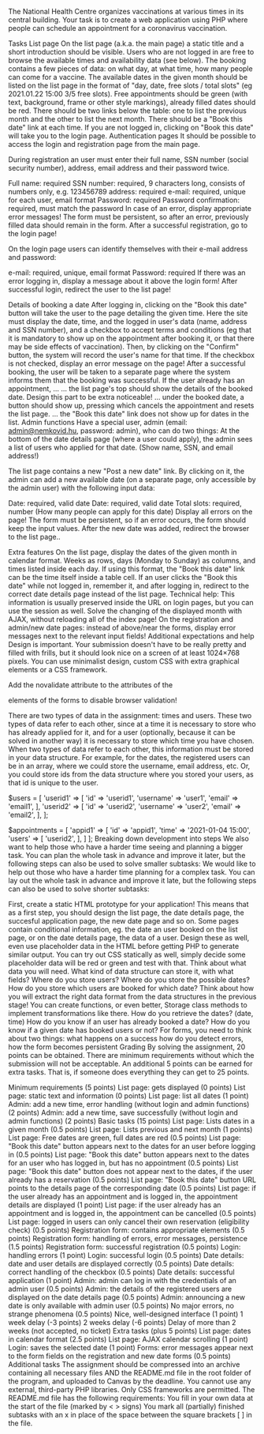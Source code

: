 The National Health Centre organizes vaccinations at various times in its central building. Your task is to create a web application using PHP where people can schedule an appointment for a coronavirus vaccination.

Tasks
List page
On the list page (a.k.a. the main page) a static title and a short introduction should be visible.
Users who are not logged in are free to browse the available times and availability data (see below).
The booking contains a few pieces of data: on what day, at what time, how many people can come for a vaccine.
The available dates in the given month should be listed on the list page in the format of "day, date, free slots / total slots" (eg 2021.01.22 15:00 3/5 free slots).
Free appointments should be green (with text, background, frame or other style markings), already filled dates should be red.
There should be two links below the table: one to list the previous month and the other to list the next month.
There should be a "Book this date" link at each time.
If you are not logged in, clicking on "Book this date" will take you to the login page.
Authentication pages
It should be possible to access the login and registration page from the main page.

During registration an user must enter their full name, SSN number (social security number), address, email address and their password twice.

Full name: required
SSN number: required, 9 characters long, consists of numbers only, e.g. 123456789
address: required
e-mail: required, unique for each user, email format
Password: required
Password confirmation: required, must match the password
In case of an error, display appropriate error messages! The form must be persistent, so after an error, previously filled data should remain in the form. After a successful registration, go to the login page!

On the login page users can identify themselves with their e-mail address and password:

e-mail: required, unique, email format
Password: required
If there was an error logging in, display a message about it above the login form! After successful login, redirect the user to the list page!

Details of booking a date
After logging in, clicking on the "Book this date" button will take the user to the page detailing the given time. Here the site must display the date, time, and the logged in user's data (name, address and SSN number), and a checkbox to accept terms and conditions (eg that it is mandatory to show up on the appointment after booking it, or that there may be side effects of vaccination).
Then, by clicking on the "Confirm" button, the system will record the user's name for that time. If the checkbox is not checked, display an error message on the page! After a successful booking, the user will be taken to a separate page where the system informs them that the booking was successful.
If the user already has an appointment, ...
... the list page's top should show the details of the booked date. Design this part to be extra noticeable!
... under the booked date, a button should show up, pressing which cancels the appointment and resets the list page.
... the "Book this date" link does not show up for dates in the list.
Admin functions
Have a special user, admin (email: admin@nemkovid.hu, password: admin), who can do two things:
At the bottom of the date details page (where a user could apply), the admin sees a list of users who applied for that date. (Show name, SSN, and email address!)

The list page contains a new "Post a new date" link. By clicking on it, the admin can add a new available date (on a separate page, only accessible by the admin user) with the following input data:

Date: required, valid date
Date: required, valid date
Total slots: required, number (How many people can apply for this date)
Display all errors on the page! The form must be persistent, so if an error occurs, the form should keep the input values. After the new date was added, redirect the browser to the list page..

Extra features
On the list page, display the dates of the given month in calendar format. Weeks as rows, days (Monday to Sunday) as columns, and times listed inside each day. If using this format, the "Book this date" link can be the time itself inside a table cell.
If an user clicks the "Book this date" while not logged in, remember it, and after logging in, redirect to the correct date details page instead of the list page. Technical help: This information is usually preserved inside the URL on login pages, but you can use the session as well.
Solve the changing of the displayed month with AJAX, without reloading all of the index page!
On the registration and admin/new date pages: instead of above/near the forms, display error messages next to the relevant input fields!
Additional expectations and help
Design is important. Your submission doesn't have to be really pretty and filled with frills, but it should look nice on a screen of at least 1024×768 pixels. You can use minimalist design, custom CSS with extra graphical elements or a CSS framework.

Add the novalidate attribute to the attributes of the <form> elements of the forms to disable browser validation!

<form action = "" novalidate>
</form>
There are two types of data in the assignment: times and users. These two types of data refer to each other, since at a time it is necessary to store who has already applied for it, and for a user (optionally, because it can be solved in another way) it is necessary to store which time you have chosen. When two types of data refer to each other, this information must be stored in your data structure. For example, for the dates, the registered users can be in an array, where we could store the username, email address, etc. Or, you could store ids from the data structure where you stored your users, as that id is unique to the user.

$users = [
  'userid1' => [
    'id' => 'userid1',
    'username' => 'user1',
    'email' => 'email1',
  ],
  'userid2' => [
    'id' => 'userid2',
    'username' => 'user2',
    'email' => 'email2',
  ],
];

$appointments = [
  'appid1' => [
    'id' => 'appid1',
    'time' => '2021-01-04 15:00',
    'users' => [
      'userid2',
    ],
  ]
];
Breaking down development into steps
We also want to help those who have a harder time seeing and planning a bigger task. You can plan the whole task in advance and improve it later, but the following steps can also be used to solve smaller subtasks: We would like to help out those who have a harder time planning for a complex task. You can lay out the whole task in advance and improve it late, but the following steps can also be used to solve shorter subtasks:

First, create a static HTML prototype for your application! This means that as a first step, you should design the list page, the date details page, the succesful application page, the new date page and so on. Some pages contain conditional information, eg. the date an user booked on the list page, or on the date details page, the data of a user. Design these as well, even use placeholder data in the HTML before getting PHP to generate similar output. You can try out CSS statically as well, simply decide some placeholder data will be red or green and test with that.
Think about what data you will need. What kind of data structure can store it, with what fields?
Where do you store users?
Where do you store the possible dates?
How do you store which users are booked for which date?
Think about how you will extract the right data format from the data structures in the previous stage! You can create functions, or even better, Storage class methods to implement transformations like there.
How do you retrieve the dates? (date, time)
How do you know if an user has already booked a date?
How do you know if a given date has booked users or not?
For forms, you need to think about two things:
what happens on a success
how do you detect errors, how the form becomes persistent
Grading
By solving the assignment, 20 points can be obtained. There are minimum requirements without which the submission will not be acceptable. An additional 5 points can be earned for extra tasks. That is, if someone does everything they can get to 25 points.

Minimum requirements (5 points)
List page: gets displayed (0 points)
List page: static text and information (0 points)
List page: list all dates (1 point)
Admin: add a new time, error handling (without login and admin functions) (2 points)
Admin: add a new time, save successfully (without login and admin functions) (2 points)
Basic tasks (15 points)
List page: Lists dates in a given month (0.5 points)
List page: Lists previous and next month (1 points)
List page: Free dates are green, full dates are red (0.5 points)
List page: "Book this date" button appears next to the dates for an user before logging in (0.5 points)
List page: "Book this date" button appears next to the dates for an user who has logged in, but has no appointment (0.5 points)
List page: "Book this date" button does not appear next to the dates, if the user already has a reservation (0.5 points)
List page: "Book this date" button URL points to the details page of the corresponding date (0.5 points)
List page: if the user already has an appointment and is logged in, the appointment details are displayed (1 point)
List page: if the user already has an appointment and is logged in, the appointment can be cancelled (0.5 points)
List page: logged in users can only cancel their own reservation (eligibility check) (0.5 points)
Registration form: contains appropriate elements (0.5 points)
Registration form: handling of errors, error messages, persistence (1.5 points)
Registration form: successful registration (0.5 points)
Login: handling errors (1 point)
Login: successful login (0.5 points)
Date details: date and user details are displayed correctly (0.5 points)
Date details: correct handling of the checkbox (0.5 points)
Date details: successful application (1 point)
Admin: admin can log in with the credentials of an admin user (0.5 points)
Admin: the details of the registered users are displayed on the date details page (0.5 points)
Admin: announcing a new date is only available with admin user (0.5 points)
No major errors, no strange phenomena (0.5 points)
Nice, well-designed interface (1 point)
1 week delay (-3 points)
2 weeks delay (-6 points)
Delay of more than 2 weeks (not accepted, no ticket)
Extra tasks (plus 5 points)
List page: dates in calendar format (2.5 points)
List page: AJAX calendar scrolling (1 point)
Login: saves the selected date (1 point)
Forms: error messages appear next to the form fields on the registration and new date forms (0.5 points)
Additional tasks
The assignment should be compressed into an archive containing all necessary files AND the README.md file in the root folder of the program, and uploaded to Canvas by the deadline.
You cannot use any external, third-party PHP libraries. Only CSS frameworks are permitted.
The README.md file has the following requirements:
You fill in your own data at the start of the file (marked by < > signs)
You mark all (partially) finished subtasks with an x in place of the space between the square brackets [ ] in the file.
